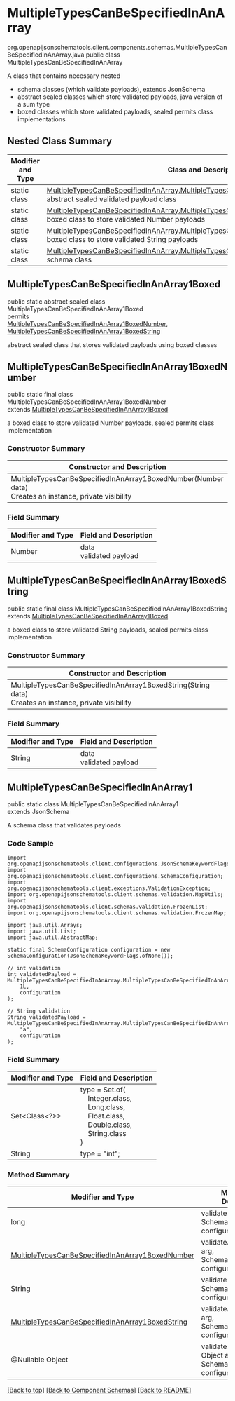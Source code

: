 # MultipleTypesCanBeSpecifiedInAnArray
org.openapijsonschematools.client.components.schemas.MultipleTypesCanBeSpecifiedInAnArray.java
public class MultipleTypesCanBeSpecifiedInAnArray

A class that contains necessary nested
- schema classes (which validate payloads), extends JsonSchema
- abstract sealed classes which store validated payloads, java version of a sum type
- boxed classes which store validated payloads, sealed permits class implementations

## Nested Class Summary
| Modifier and Type | Class and Description |
| ----------------- | ---------------------- |
| static class | [MultipleTypesCanBeSpecifiedInAnArray.MultipleTypesCanBeSpecifiedInAnArray1Boxed](#multipletypescanbespecifiedinanarray1boxed)<br> abstract sealed validated payload class |
| static class | [MultipleTypesCanBeSpecifiedInAnArray.MultipleTypesCanBeSpecifiedInAnArray1BoxedNumber](#multipletypescanbespecifiedinanarray1boxednumber)<br> boxed class to store validated Number payloads |
| static class | [MultipleTypesCanBeSpecifiedInAnArray.MultipleTypesCanBeSpecifiedInAnArray1BoxedString](#multipletypescanbespecifiedinanarray1boxedstring)<br> boxed class to store validated String payloads |
| static class | [MultipleTypesCanBeSpecifiedInAnArray.MultipleTypesCanBeSpecifiedInAnArray1](#multipletypescanbespecifiedinanarray1)<br> schema class |

## MultipleTypesCanBeSpecifiedInAnArray1Boxed
public static abstract sealed class MultipleTypesCanBeSpecifiedInAnArray1Boxed<br>
permits<br>
[MultipleTypesCanBeSpecifiedInAnArray1BoxedNumber](#multipletypescanbespecifiedinanarray1boxednumber),
[MultipleTypesCanBeSpecifiedInAnArray1BoxedString](#multipletypescanbespecifiedinanarray1boxedstring)

abstract sealed class that stores validated payloads using boxed classes

## MultipleTypesCanBeSpecifiedInAnArray1BoxedNumber
public static final class MultipleTypesCanBeSpecifiedInAnArray1BoxedNumber<br>
extends [MultipleTypesCanBeSpecifiedInAnArray1Boxed](#multipletypescanbespecifiedinanarray1boxed)

a boxed class to store validated Number payloads, sealed permits class implementation

### Constructor Summary
| Constructor and Description |
| --------------------------- |
| MultipleTypesCanBeSpecifiedInAnArray1BoxedNumber(Number data)<br>Creates an instance, private visibility |

### Field Summary
| Modifier and Type | Field and Description |
| ----------------- | ---------------------- |
| Number | data<br>validated payload |

## MultipleTypesCanBeSpecifiedInAnArray1BoxedString
public static final class MultipleTypesCanBeSpecifiedInAnArray1BoxedString<br>
extends [MultipleTypesCanBeSpecifiedInAnArray1Boxed](#multipletypescanbespecifiedinanarray1boxed)

a boxed class to store validated String payloads, sealed permits class implementation

### Constructor Summary
| Constructor and Description |
| --------------------------- |
| MultipleTypesCanBeSpecifiedInAnArray1BoxedString(String data)<br>Creates an instance, private visibility |

### Field Summary
| Modifier and Type | Field and Description |
| ----------------- | ---------------------- |
| String | data<br>validated payload |

## MultipleTypesCanBeSpecifiedInAnArray1
public static class MultipleTypesCanBeSpecifiedInAnArray1<br>
extends JsonSchema

A schema class that validates payloads

### Code Sample
```
import org.openapijsonschematools.client.configurations.JsonSchemaKeywordFlags;
import org.openapijsonschematools.client.configurations.SchemaConfiguration;
import org.openapijsonschematools.client.exceptions.ValidationException;
import org.openapijsonschematools.client.schemas.validation.MapUtils;
import org.openapijsonschematools.client.schemas.validation.FrozenList;
import org.openapijsonschematools.client.schemas.validation.FrozenMap;

import java.util.Arrays;
import java.util.List;
import java.util.AbstractMap;

static final SchemaConfiguration configuration = new SchemaConfiguration(JsonSchemaKeywordFlags.ofNone());

// int validation
int validatedPayload = MultipleTypesCanBeSpecifiedInAnArray.MultipleTypesCanBeSpecifiedInAnArray1.validate(
    1L,
    configuration
);

// String validation
String validatedPayload = MultipleTypesCanBeSpecifiedInAnArray.MultipleTypesCanBeSpecifiedInAnArray1.validate(
    "a",
    configuration
);
```

### Field Summary
| Modifier and Type | Field and Description |
| ----------------- | ---------------------- |
| Set<Class<?>> | type = Set.of(<br/>&nbsp;&nbsp;&nbsp;&nbsp;Integer.class,<br/>&nbsp;&nbsp;&nbsp;&nbsp;Long.class,<br/>&nbsp;&nbsp;&nbsp;&nbsp;Float.class,<br/>&nbsp;&nbsp;&nbsp;&nbsp;Double.class,<br/>&nbsp;&nbsp;&nbsp;&nbsp;String.class<br/>)<br/> |
| String | type = "int"; |

### Method Summary
| Modifier and Type | Method and Description |
| ----------------- | ---------------------- |
| long | validate(long arg, SchemaConfiguration configuration) |
| [MultipleTypesCanBeSpecifiedInAnArray1BoxedNumber](#multipletypescanbespecifiedinanarray1boxednumber) | validateAndBox(Number arg, SchemaConfiguration configuration) |
| String | validate(String arg, SchemaConfiguration configuration) |
| [MultipleTypesCanBeSpecifiedInAnArray1BoxedString](#multipletypescanbespecifiedinanarray1boxedstring) | validateAndBox(String arg, SchemaConfiguration configuration) |
| @Nullable Object | validate(@Nullable Object arg, SchemaConfiguration configuration) |
[[Back to top]](#top) [[Back to Component Schemas]](../../../README.md#Component-Schemas) [[Back to README]](../../../README.md)
